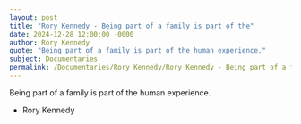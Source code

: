 ```yaml
---
layout: post
title: "Rory Kennedy - Being part of a family is part of the"
date: 2024-12-28 12:00:00 -0000
author: Rory Kennedy
quote: "Being part of a family is part of the human experience."
subject: Documentaries
permalink: /Documentaries/Rory Kennedy/Rory Kennedy - Being part of a family is part of the
---
```


Being part of a family is part of the human experience.

- Rory Kennedy
